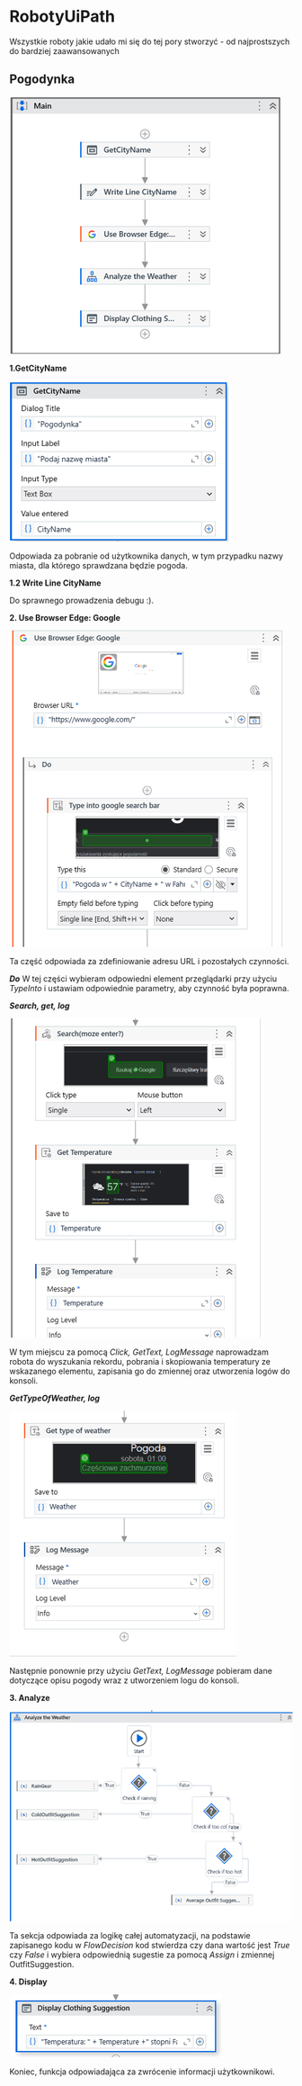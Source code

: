# RobotyUiPath
 Wszystkie roboty jakie udało mi się do tej pory stworzyć - od najprostszych do bardziej zaawansowanych

## Pogodynka

![](images/main.png)


**1.GetCityName**

![](images/GetCityName.png)

Odpowiada za pobranie od użytkownika danych, w tym przypadku nazwy miasta, dla którego sprawdzana będzie pogoda.

**1.2 Write Line CityName**

Do sprawnego prowadzenia debugu :).

**2. Use Browser Edge: Google**

![](images/UseBrowserEdgeDO1.png)

Ta część odpowiada za zdefiniowanie adresu URL i pozostałych czynności.

***Do***
W tej części wybieram odpowiedni element przeglądarki przy użyciu *TypeInto* i ustawiam odpowiednie parametry, aby czynność była poprawna.

***Search, get, log***

![](images/SearchGetLog.png)

W tym miejscu za pomocą *Click, GetText, LogMessage* naprowadzam robota do wyszukania rekordu, pobrania i skopiowania temperatury ze wskazanego elementu, zapisania go do zmiennej oraz utworzenia logów do konsoli.

***GetTypeOfWeather, log***

![](images/gettypepluslog.png)

Następnie ponownie przy użyciu *GetText, LogMessage* pobieram dane dotyczące opisu pogody wraz z utworzeniem logu do konsoli.

**3. Analyze**

![](images/Analyze.png)

Ta sekcja odpowiada za logikę całej automatyzacji, na podstawie zapisanego kodu w *FlowDecision* kod stwierdza czy dana wartość jest *True* czy *False* i wybiera odpowiednią sugestie za pomocą *Assign* i zmiennej OutfitSuggestion.

**4. Display**

![](images/Dispaly.png)

Koniec, funkcja odpowiadająca za zwrócenie informacji użytkownikowi.
